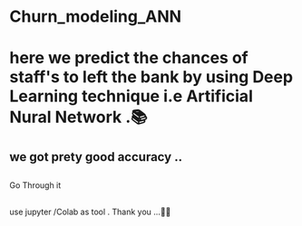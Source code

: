 # Churn_modeling_ANN
# here we predict the chances of staff's to left the bank by using Deep Learning technique i.e Artificial Nural Network .📚
## we got prety good accuracy .. 
##
Go Through it 
##
use jupyter /Colab as tool .
Thank you ...🤞🤞
